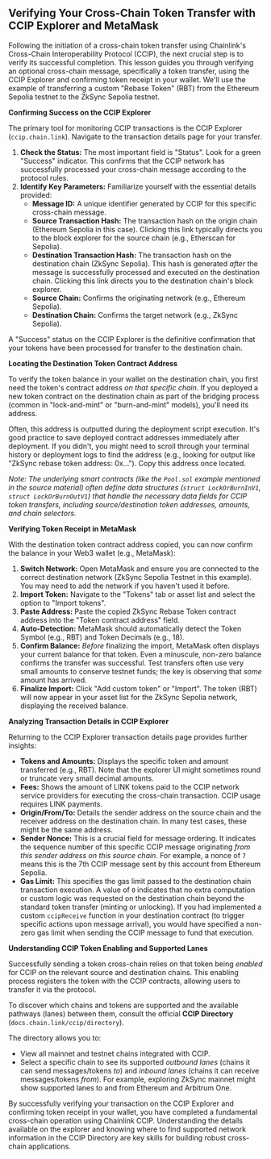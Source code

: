 ## Verifying Your Cross-Chain Token Transfer with CCIP Explorer and MetaMask

Following the initiation of a cross-chain token transfer using Chainlink's Cross-Chain Interoperability Protocol (CCIP), the next crucial step is to verify its successful completion. This lesson guides you through verifying an optional cross-chain message, specifically a token transfer, using the CCIP Explorer and confirming token receipt in your wallet. We'll use the example of transferring a custom "Rebase Token" (RBT) from the Ethereum Sepolia testnet to the ZkSync Sepolia testnet.

**Confirming Success on the CCIP Explorer**

The primary tool for monitoring CCIP transactions is the CCIP Explorer (`ccip.chain.link`). Navigate to the transaction details page for your transfer.

1.  **Check the Status:** The most important field is "Status". Look for a green "Success" indicator. This confirms that the CCIP network has successfully processed your cross-chain message according to the protocol rules.
2.  **Identify Key Parameters:** Familiarize yourself with the essential details provided:
    *   **Message ID:** A unique identifier generated by CCIP for this specific cross-chain message.
    *   **Source Transaction Hash:** The transaction hash on the origin chain (Ethereum Sepolia in this case). Clicking this link typically directs you to the block explorer for the source chain (e.g., Etherscan for Sepolia).
    *   **Destination Transaction Hash:** The transaction hash on the destination chain (ZkSync Sepolia). This hash is generated *after* the message is successfully processed and executed on the destination chain. Clicking this link directs you to the destination chain's block explorer.
    *   **Source Chain:** Confirms the originating network (e.g., Ethereum Sepolia).
    *   **Destination Chain:** Confirms the target network (e.g., ZkSync Sepolia).

A "Success" status on the CCIP Explorer is the definitive confirmation that your tokens have been processed for transfer to the destination chain.

**Locating the Destination Token Contract Address**

To verify the token balance in your wallet on the destination chain, you first need the token's contract address *on that specific chain*. If you deployed a new token contract on the destination chain as part of the bridging process (common in "lock-and-mint" or "burn-and-mint" models), you'll need its address.

Often, this address is outputted during the deployment script execution. It's good practice to save deployed contract addresses immediately after deployment. If you didn't, you might need to scroll through your terminal history or deployment logs to find the address (e.g., looking for output like "ZkSync rebase token address: 0x..."). Copy this address once located.

*Note: The underlying smart contracts (like the `Pool.sol` example mentioned in the source material) often define data structures (`struct LockOrBurnInV1`, `struct LockOrBurnOutV1`) that handle the necessary data fields for CCIP token transfers, including source/destination token addresses, amounts, and chain selectors.*

**Verifying Token Receipt in MetaMask**

With the destination token contract address copied, you can now confirm the balance in your Web3 wallet (e.g., MetaMask):

1.  **Switch Network:** Open MetaMask and ensure you are connected to the correct destination network (ZkSync Sepolia Testnet in this example). You may need to add the network if you haven't used it before.
2.  **Import Token:** Navigate to the "Tokens" tab or asset list and select the option to "Import tokens".
3.  **Paste Address:** Paste the copied ZkSync Rebase Token contract address into the "Token contract address" field.
4.  **Auto-Detection:** MetaMask should automatically detect the Token Symbol (e.g., RBT) and Token Decimals (e.g., 18).
5.  **Confirm Balance:** *Before* finalizing the import, MetaMask often displays your current balance for that token. Even a minuscule, non-zero balance confirms the transfer was successful. Test transfers often use very small amounts to conserve testnet funds; the key is observing that *some* amount has arrived.
6.  **Finalize Import:** Click "Add custom token" or "Import". The token (RBT) will now appear in your asset list for the ZkSync Sepolia network, displaying the received balance.

**Analyzing Transaction Details in CCIP Explorer**

Returning to the CCIP Explorer transaction details page provides further insights:

*   **Tokens and Amounts:** Displays the specific token and amount transferred (e.g., RBT). Note that the explorer UI might sometimes round or truncate very small decimal amounts.
*   **Fees:** Shows the amount of LINK tokens paid to the CCIP network service providers for executing the cross-chain transaction. CCIP usage requires LINK payments.
*   **Origin/From/To:** Details the sender address on the source chain and the receiver address on the destination chain. In many test cases, these might be the same address.
*   **Sender Nonce:** This is a crucial field for message ordering. It indicates the sequence number of this specific CCIP message originating *from this sender address on this source chain*. For example, a nonce of `7` means this is the 7th CCIP message sent by this account from Ethereum Sepolia.
*   **Gas Limit:** This specifies the gas limit passed to the destination chain transaction execution. A value of `0` indicates that no extra computation or custom logic was requested on the destination chain beyond the standard token transfer (minting or unlocking). If you had implemented a custom `ccipReceive` function in your destination contract (to trigger specific actions upon message arrival), you would have specified a non-zero gas limit when sending the CCIP message to fund that execution.

**Understanding CCIP Token Enabling and Supported Lanes**

Successfully sending a token cross-chain relies on that token being *enabled* for CCIP on the relevant source and destination chains. This enabling process registers the token with the CCIP contracts, allowing users to transfer it via the protocol.

To discover which chains and tokens are supported and the available pathways (lanes) between them, consult the official **CCIP Directory** (`docs.chain.link/ccip/directory`).

The directory allows you to:
*   View all mainnet and testnet chains integrated with CCIP.
*   Select a specific chain to see its supported *outbound lanes* (chains it can send messages/tokens *to*) and *inbound lanes* (chains it can receive messages/tokens *from*). For example, exploring ZkSync mainnet might show supported lanes to and from Ethereum and Arbitrum One.

By successfully verifying your transaction on the CCIP Explorer and confirming token receipt in your wallet, you have completed a fundamental cross-chain operation using Chainlink CCIP. Understanding the details available on the explorer and knowing where to find supported network information in the CCIP Directory are key skills for building robust cross-chain applications.